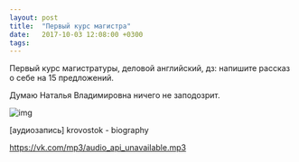 ```yaml
---
layout: post
title:  "Первый курс магистра"
date:   2017-10-03 12:08:00 +0300
tags:   
---
```


Первый курс магистратуры, деловой английский, дз: напишите рассказ о себе на 15 предложений.

Думаю Наталья Владимировна ничего не заподозрит.

![img](https://pp.userapi.com/c840332/v840332037/de5d/7TMOE2Wudcs.jpg)

<!--excerpt-->

[аудиозапись] krovostok - biography

https://vk.com/mp3/audio_api_unavailable.mp3
